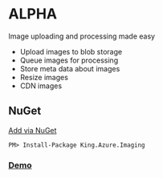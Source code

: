 # ALPHA

Image uploading and processing made easy
+ Upload images to blob storage
+ Queue images for processing
+ Store meta data about images
+ Resize images
+ CDN images

## NuGet
[Add via NuGet](https://www.nuget.org/packages/King.Azure.Imaging)
```
PM> Install-Package King.Azure.Imaging
```

### [Demo](https://github.com/jefking/King.Azure.Imaging/tree/master/King.Azure.Imaging.Mvc)